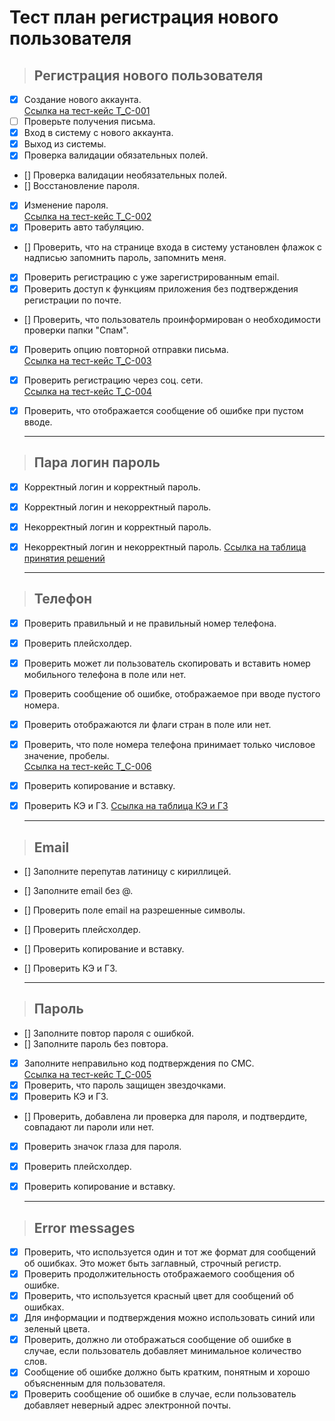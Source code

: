 # Тест план регистрация нового пользователя

> ## Регистрация нового пользователя

- [x] Создание нового аккаунта.  
[Ссылка на тест-кейс T_C-001](https://github.com/Andrew-Valiev/andrew-valiev/blob/main/test_cases/test_case_T_C-001.md)
- [ ] Проверьте получения письма.
- [x] Вход в систему с нового аккаунта.
- [x] Выход из системы.
- [x] Проверка валидации обязательных полей.
- [] Проверка валидации необязательных полей.
- [] Восстановление пароля.
- [x] Изменение пароля.  
[Ссылка на тест-кейс T_C-002](https://github.com/Andrew-Valiev/andrew-valiev/blob/main/test_cases/test_case_T_C-002.md)
- [x] Проверить авто табуляцию.
- [] Проверить, что на странице входа в систему установлен флажок с надписью запомнить пароль, запомнить меня.
- [x] Проверить регистрацию с уже зарегистрированным email.
- [x] Проверить доступ к функциям приложения без подтверждения регистрации по почте.
- [] Проверить, что пользователь проинформирован о необходимости проверки папки "Спам".
- [x] Проверить опцию повторной отправки письма.  
[Ссылка на тест-кейс T_C-003](https://github.com/Andrew-Valiev/andrew-valiev/blob/main/test_cases/test_case_T_C-003.md)
- [x] Проверить регистрацию через соц. сети.  
[Ссылка на тест-кейс T_C-004](https://github.com/Andrew-Valiev/andrew-valiev/blob/main/test_cases/test_case_T_C-004.md)
- [x] Проверить, что отображается сообщение об ошибке при пустом вводе.

  ---

> ## Пара логин пароль

- [x] Корректный логин и корректный пароль.
- [x] Корректный логин и некорректный пароль.
- [x] Некорректный логин и корректный пароль.
- [x] Некорректный логин и некорректный пароль.
[Ссылка на таблица принятия решений](https://github.com/Andrew-Valiev/andrew-valiev/blob/main/bug_reports/bug_report_EX_T-003-01.md)
  
  ---

> ## Телефон

- [x] Проверить правильный и не правильный номер телефона.
- [x] Проверить плейсхолдер.
- [x] Проверить может ли пользователь скопировать и вставить номер мобильного телефона в поле или нет.
- [x] Проверить сообщение об ошибке, отображаемое при вводе пустого номера.
- [x] Проверить отображаются ли флаги стран в поле или нет.
- [x] Проверить, что поле номера телефона принимает только числовое значение, пробелы.  
[Ссылка на тест-кейс T_C-006](https://github.com/Andrew-Valiev/andrew-valiev/blob/main/test_cases/test_case_T_C-006.md)
- [x] Проверить копирование и вставку.
- [x] Проверить КЭ и ГЗ.
[Ссылка на таблица КЭ и ГЗ](https://github.com/Andrew-Valiev/andrew-valiev/blob/main/bug_reports/bug_report_EX_T-003-01.md)

  ---

> ## Email

- [] Заполните перепутав латиницу с кириллицей.
- [] Заполните email без @.
- [] Проверить поле email на разрешенные символы.
- [] Проверить плейсхолдер.
- [] Проверить копирование и вставку.
- [] Проверить КЭ и ГЗ.

  ---

> ## Пароль

- [] Заполните повтор пароля с ошибкой.
- [] Заполните пароль без повтора.
- [x] Заполните неправильно код подтверждения по СМС.  
[Ссылка на тест-кейс T_C-005](https://github.com/Andrew-Valiev/andrew-valiev/blob/main/test_cases/test_case_T_C-005.md)
- [x] Проверить, что пароль защищен звездочками.
- [x] Проверить КЭ и ГЗ.
- [] Проверить, добавлена ли проверка для пароля, и подтвердите, совпадают ли пароли или нет.
- [x] Проверить значок глаза для пароля.
- [x] Проверить плейсхолдер.
- [x] Проверить копирование и вставку.

  ---

> ## Error messages

- [x] Проверить, что используется один и тот же формат для сообщений об ошибках. Это может быть заглавный, строчный регистр.
- [x] Проверить продолжительность отображаемого сообщения об ошибке.
- [x] Проверить, что используется красный цвет для сообщений об ошибках.
- [x] Для информации и подтверждения можно использовать синий или зеленый цвета.
- [x] Проверить, должно ли отображаться сообщение об ошибке в случае, если пользователь добавляет минимальное количество слов.
- [x] Сообщение об ошибке должно быть кратким, понятным и хорошо объясненным для пользователя.
- [x] Проверить сообщение об ошибке в случае, если пользователь добавляет неверный адрес электронной почты.

